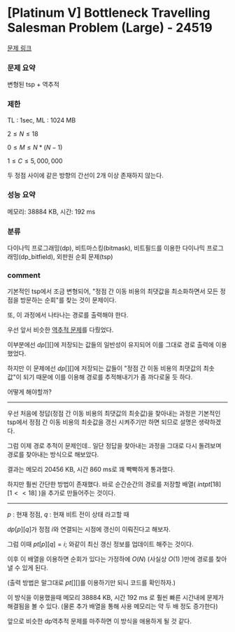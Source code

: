 
# [Platinum V] Bottleneck Travelling Salesman Problem (Large) - 24519

[문제 링크](https://www.acmicpc.net/problem/24519)

### 문제 요약

<p> 변형된 tsp + 역추적 </p>

### 제한

TL : 1sec, ML : 1024 MB

$2 ≤ N ≤ 18$

$0 ≤ M ≤ N * (N - 1)$

$1 ≤ C ≤ 5,000,000$

두 정점 사이에 같은 방향의 간선이 2개 이상 존재하지 않는다.

### 성능 요약

메모리: 38884 KB, 시간: 192 ms

### 분류

다이나믹 프로그래밍(dp), 비트마스킹(bitmask), 비트필드를 이용한 다이나믹 프로그래밍(dp_bitfield), 외판원 순회 문제(tsp)

### comment

기본적인 tsp에서 조금 변형되어, "정점 간 이동 비용의 최댓값을 최소화하면서 모든 정점을 방문하는 순회"를 찾는 것이 문제이다.

또, 이 과정에서 나타나는 경로를 출력해야 한다.

우선 앞서 비슷한 [역추적 문제](https://github.com/pill27211/Baekjoon/tree/main/Gold/DP/14590_KUBC%20League%20(Small))를 다뤘었다.

이부분에선 $dp[][]$에 저장되는 값들의 일반성이 유지되어 이를 그대로 경로 출력에 이용했었다.

하지만 이 문제에선 $dp[][]$에 저장되는 값들이 "정점 간 이동 비용의 최댓값의 최솟값"이 되기 때문에 이를 이용해 경로를 추적해내기가 좀 까다로울 듯 하다.

어떻게 해야할까?

-----------------------------------------------------------------------------------------------------------------------------------------------------------------------

우선 처음에 정답(정점 간 이동 비용의 최댓값의 최솟값)을 찾아내는 과정은 기본적인 tsp에서 정점 간 이동 비용의 최솟값을 갱신 시켜주기만 하면 되므로 설명은 생략하겠다.

그럼 이제 경로 추적이 문제인데.. 일단 정답을 찾아내는 과정을 그대로 다시 돌려보며 경로를 찾아내는 방식으로 해보았다.

결과는 메모리 20456 KB, 시간 860 ms로 꽤 빡빡하게 통과했다.

하지만 훨씬 간단한 방법이 존재했다. 바로 순간순간의 경로를 저장할 배열( $int pt[18][1 << 18]$ )을 추가로 만들어주는 것이다.

-----------------------------------------------------------------------------------------------------------------------------------------------------------------------

$p$ : 현재 정점, $q$ : 현재 비트 전이 상태 라고할 때

$dp[p][q]$가 정점 $i$와 연결되는 시점에 갱신이 이뤄진다고 해보자.

그럼 이때 $pt[p][q] = i;$ 와같이 최신 갱신 정보를 업데이트 해주는 것이다.

이후 이 배열을 이용하면 순회가 있다는 가정하에 $O(N)$ (사실상 $O(1)$ )만에 경로를 찾아낼 수 있게 된다.

(출력 방법은 말그대로 $pt[][]$를 이용하기만 되니 코드를 확인하자.)

이 방식을 이용했을때 메모리 38884 KB, 시간 192 ms 로 훨씬 빠른 시간내에 문제가 해결됨을 볼 수 있다. (물론 추가 배열을 통해 사용 메모리는 약 두 배 정도 증가한다)

앞으로 비슷한 dp역추적 문제를 마주하면 이 방식을 애용하게 될 것 같다.
